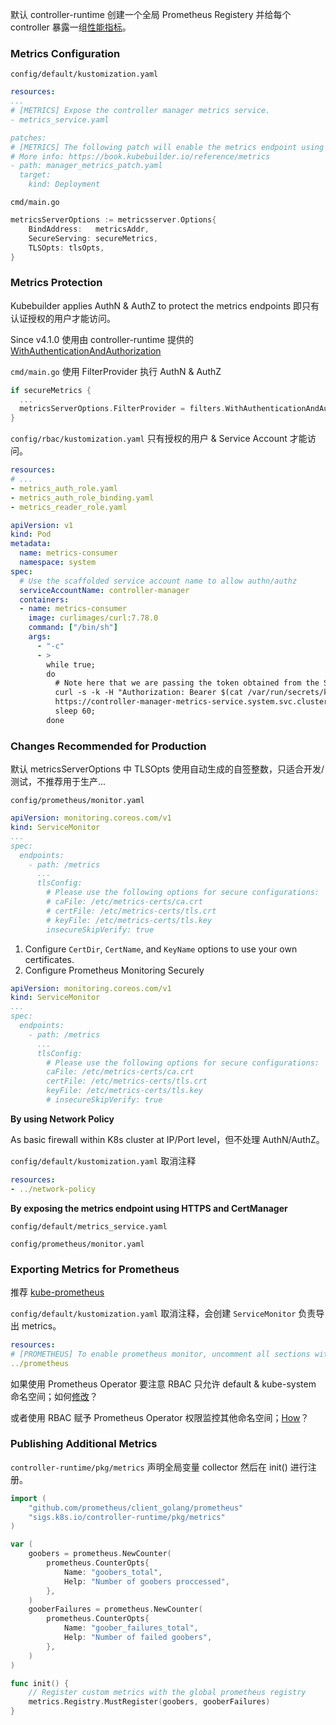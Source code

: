 默认 controller-runtime 创建一个全局 Prometheus Registery 并给每个 controller 暴露一组[性能指标](https://book.kubebuilder.io/reference/metrics-reference)。

### Metrics Configuration

`config/default/kustomization.yaml`

```yaml
resources:
...
# [METRICS] Expose the controller manager metrics service.
- metrics_service.yaml

patches:
# [METRICS] The following patch will enable the metrics endpoint using HTTPS and the port :8443.
# More info: https://book.kubebuilder.io/reference/metrics
- path: manager_metrics_patch.yaml
  target:
    kind: Deployment
```

`cmd/main.go`

```go
metricsServerOptions := metricsserver.Options{
	BindAddress:   metricsAddr,
	SecureServing: secureMetrics,
	TLSOpts: tlsOpts,
}
```

### Metrics Protection

Kubebuilder applies AuthN & AuthZ to protect the metrics endpoints 即只有认证授权的用户才能访问。

Since v4.1.0 使用由 controller-runtime 提供的 [WithAuthenticationAndAuthorization](https://pkg.go.dev/sigs.k8s.io/controller-runtime/pkg/metrics/server)

`cmd/main.go` 使用 FilterProvider 执行 AuthN & AuthZ

```go
if secureMetrics {
  ...
  metricsServerOptions.FilterProvider = filters.WithAuthenticationAndAuthorization
}

```

`config/rbac/kustomization.yaml` 只有授权的用户 & Service Account 才能访问。

```yaml
resources:
# ...
- metrics_auth_role.yaml
- metrics_auth_role_binding.yaml
- metrics_reader_role.yaml
```

```yaml
apiVersion: v1
kind: Pod
metadata:
  name: metrics-consumer
  namespace: system
spec:
  # Use the scaffolded service account name to allow authn/authz
  serviceAccountName: controller-manager
  containers:
  - name: metrics-consumer
    image: curlimages/curl:7.78.0
    command: ["/bin/sh"]
    args:
      - "-c"
      - >
        while true;
        do
          # Note here that we are passing the token obtained from the ServiceAccount to curl the metrics endpoint
          curl -s -k -H "Authorization: Bearer $(cat /var/run/secrets/kubernetes.io/serviceaccount/token)"
          https://controller-manager-metrics-service.system.svc.cluster.local:8443/metrics;
          sleep 60;
        done
```

### Changes Recommended for Production

默认 metricsServerOptions 中 TLSOpts 使用自动生成的自签整数，只适合开发/测试，不推荐用于生产...

`config/prometheus/monitor.yaml`

```yaml
apiVersion: monitoring.coreos.com/v1
kind: ServiceMonitor
...
spec:
  endpoints:
    - path: /metrics
      ...
      tlsConfig:
        # Please use the following options for secure configurations:
        # caFile: /etc/metrics-certs/ca.crt
        # certFile: /etc/metrics-certs/tls.crt
        # keyFile: /etc/metrics-certs/tls.key
        insecureSkipVerify: true
```

1. Configure `CertDir`, `CertName`, and `KeyName` options to use your own certificates.
2. Configure Prometheus Monitoring Securely

```yaml
apiVersion: monitoring.coreos.com/v1
kind: ServiceMonitor
...
spec:
  endpoints:
    - path: /metrics
      ...
      tlsConfig:
        # Please use the following options for secure configurations:
        caFile: /etc/metrics-certs/ca.crt
        certFile: /etc/metrics-certs/tls.crt
        keyFile: /etc/metrics-certs/tls.key
        # insecureSkipVerify: true
```

**By using Network Policy**

As basic firewall within K8s cluster at IP/Port level，但不处理 AuthN/AuthZ。

`config/default/kustomization.yaml` 取消注释

```yaml
resources:
- ../network-policy
```

**By exposing the metrics endpoint using HTTPS and CertManager**

`config/default/metrics_service.yaml`

`config/prometheus/monitor.yaml`

### Exporting Metrics for Prometheus

推荐 [kube-prometheus](https://github.com/coreos/kube-prometheus#installing) 

`config/default/kustomization.yaml` 取消注释，会创建 `ServiceMonitor` 负责导出 metrics。

```yaml
resources:
# [PROMETHEUS] To enable prometheus monitor, uncomment all sections with 'PROMETHEUS'.
../prometheus
```

如果使用 Prometheus Operator 要注意 RBAC 只允许 default & kube-system 命名空间；如何[修改](https://github.com/prometheus-operator/kube-prometheus/blob/main/docs/monitoring-other-namespaces.md)？

或者使用 RBAC 赋予 Prometheus Operator 权限监控其他命名空间；[How](https://github.com/prometheus-operator/prometheus-operator/blob/main/Documentation/user-guides/getting-started.md#enable-rbac-rules-for-prometheus-pods)？

### Publishing Additional Metrics

`controller-runtime/pkg/metrics` 声明全局变量 collector 然后在 init() 进行注册。

```go
import (
    "github.com/prometheus/client_golang/prometheus"
    "sigs.k8s.io/controller-runtime/pkg/metrics"
)

var (
    goobers = prometheus.NewCounter(
        prometheus.CounterOpts{
            Name: "goobers_total",
            Help: "Number of goobers proccessed",
        },
    )
    gooberFailures = prometheus.NewCounter(
        prometheus.CounterOpts{
            Name: "goober_failures_total",
            Help: "Number of failed goobers",
        },
    )
)

func init() {
    // Register custom metrics with the global prometheus registry
    metrics.Registry.MustRegister(goobers, gooberFailures)
}
```

